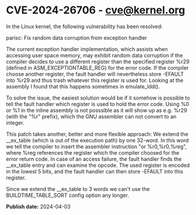 # CVE-2024-26706 - cve@kernel.org

In the Linux kernel, the following vulnerability has been resolved:

parisc: Fix random data corruption from exception handler

The current exception handler implementation, which assists when accessing
user space memory, may exhibit random data corruption if the compiler decides
to use a different register than the specified register %r29 (defined in
ASM_EXCEPTIONTABLE_REG) for the error code. If the compiler choose another
register, the fault handler will nevertheless store -EFAULT into %r29 and thus
trash whatever this register is used for.
Looking at the assembly I found that this happens sometimes in emulate_ldd().

To solve the issue, the easiest solution would be if it somehow is
possible to tell the fault handler which register is used to hold the error
code. Using %0 or %1 in the inline assembly is not posssible as it will show
up as e.g. %r29 (with the "%r" prefix), which the GNU assembler can not
convert to an integer.

This patch takes another, better and more flexible approach:
We extend the __ex_table (which is out of the execution path) by one 32-word.
In this word we tell the compiler to insert the assembler instruction
"or %r0,%r0,%reg", where %reg references the register which the compiler
choosed for the error return code.
In case of an access failure, the fault handler finds the __ex_table entry and
can examine the opcode. The used register is encoded in the lowest 5 bits, and
the fault handler can then store -EFAULT into this register.

Since we extend the __ex_table to 3 words we can't use the BUILDTIME_TABLE_SORT
config option any longer.

**Publish date:** 2024-04-03
